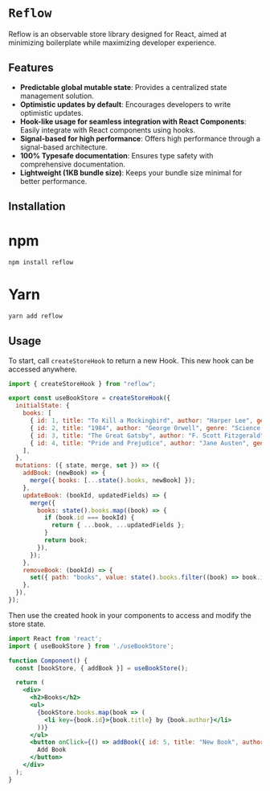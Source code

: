 # `Reflow`
Reflow is an observable store library designed for React, aimed at minimizing boilerplate while maximizing developer experience.

## Features
- **Predictable global mutable state**: Provides a centralized state management solution.
- **Optimistic updates by default**: Encourages developers to write optimistic updates.
- **Hook-like usage for seamless integration with React Components**: Easily integrate with React components using hooks.
- **Signal-based for high performance**: Offers high performance through a signal-based architecture.
- **100% Typesafe documentation**: Ensures type safety with comprehensive documentation.
- **Lightweight (1KB bundle size)**: Keeps your bundle size minimal for better performance.


## Installation

# npm
```sh
npm install reflow
```
# Yarn
```sh
yarn add reflow
```

## Usage

To start, call `createStoreHook` to return a new Hook. This new hook can be accessed anywhere.

```jsx
import { createStoreHook } from "reflow";

export const useBookStore = createStoreHook({
  initialState: {
    books: [
      { id: 1, title: "To Kill a Mockingbird", author: "Harper Lee", genre: "Fiction" },
      { id: 2, title: "1984", author: "George Orwell", genre: "Science Fiction" },
      { id: 3, title: "The Great Gatsby", author: "F. Scott Fitzgerald", genre: "Fiction" },
      { id: 4, title: "Pride and Prejudice", author: "Jane Austen", genre: "Romance" },
    ],
  },
  mutations: ({ state, merge, set }) => ({
    addBook: (newBook) => {
      merge({ books: [...state().books, newBook] });
    },
    updateBook: (bookId, updatedFields) => {
      merge({
        books: state().books.map((book) => {
          if (book.id === bookId) {
            return { ...book, ...updatedFields };
          }
          return book;
        }),
      });
    },
    removeBook: (bookId) => {
      set({ path: "books", value: state().books.filter((book) => book.id != bookId) });
    },
  }),
});
```
Then use the created hook in your components to access and modify the store state.

```jsx
import React from 'react';
import { useBookStore } from './useBookStore';

function Component() {
  const [bookStore, { addBook }] = useBookStore();

  return (
    <div>
      <h2>Books</h2>
      <ul>
        {bookStore.books.map(book => (
          <li key={book.id}>{book.title} by {book.author}</li>
        ))}
      </ul>
      <button onClick={() => addBook({ id: 5, title: "New Book", author: "New Author", genre: "New Genre" })}>
        Add Book
      </button>
    </div>
  );
}
```
